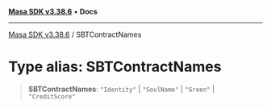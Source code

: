 [**Masa SDK v3.38.6**](../README.md) • **Docs**

***

[Masa SDK v3.38.6](../globals.md) / SBTContractNames

# Type alias: SBTContractNames

> **SBTContractNames**: `"Identity"` \| `"SoulName"` \| `"Green"` \| `"CreditScore"`
